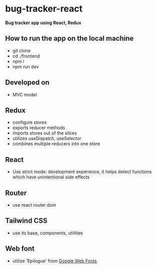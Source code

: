 # bug-tracker-react

**Bug tracker app using React, Redux**

## How to run the app on the local machine

- git clone
- cd ./frontend
- npm i
- npm run dev

## Developed on

- MVC model

## Redux

- configure stores
- exports reducer methods
- imports stores out of the slices
- utilizes useDispatch, useSelector
- combines multiple reducers into one store
<!-- - use middleware for ?????? -->

## React

- Use strict mode: development experience, it helps detect functions which have unintentional side effects

## Router

- use react router dom

## Tailwind CSS

- use its base, components, utilities

## Web font

- utilize 'Epilogue' from [Google Web Fonts](https://fonts.google.com/specimen/Epilogue?query=epi)
